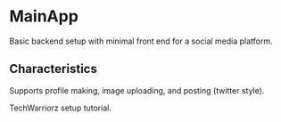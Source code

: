 # MainApp
Basic backend setup with minimal front end for a social media platform. 

## Characteristics
Supports profile making, image uploading, and posting (twitter style).

TechWarriorz setup tutorial.

